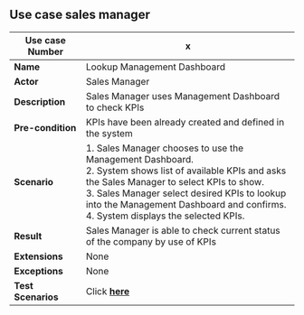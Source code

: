 ## Use case sales manager

|Use case Number|x|
|---------------|---|
|**Name**           |Lookup Management Dashboard|
|**Actor**          |Sales Manager|
|**Description**    |Sales Manager uses Management Dashboard to check KPIs|
|**Pre-condition**  |KPIs have been already created and defined in the system|
|**Scenario**       |1. Sales Manager chooses to use the Management Dashboard.<br>2. System shows list of available KPIs and asks the Sales Manager to select KPIs to show.<br>3. Sales Manager select desired KPIs to lookup into the Management Dashboard and confirms.<br>4. System displays the selected KPIs.|
|**Result**         |Sales Manager is able to check current status of the company by use of KPIs|
|**Extensions**     |None|
|**Exceptions**      |None|
|**Test Scenarios**|Click [**here**](testScenarios/SalesManager/lookupManagementDashboard.md)|
